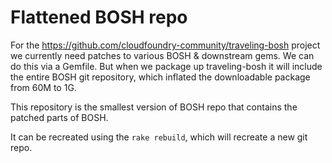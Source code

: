 Flattened BOSH repo
===================

For the https://github.com/cloudfoundry-community/traveling-bosh project we currently need patches to various BOSH & downstream gems. We can do this via a Gemfile. But when we package up traveling-bosh it will include the entire BOSH git repository, which inflated the downloadable package from 60M to 1G.

This repository is the smallest version of BOSH repo that contains the patched parts of BOSH.

It can be recreated using the `rake rebuild`, which will recreate a new git repo.
